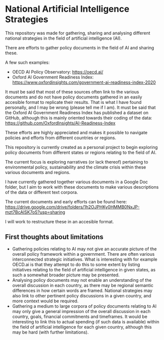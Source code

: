 # National Artificial Intelligence Strategies

This repository was made for gathering, sharing and analysing different national strategies in the field of artificial intelligence (AI).

There are efforts to gather policy documents in the field of AI and sharing these.

A few such examples:
- OECD AI Policy Observatory: https://oecd.ai/
- Oxford AI Government Readiness Index: https://www.oxfordinsights.com/government-ai-readiness-index-2020

It must be said that most of these sources often link to the various documents and do not have policy documents gathered in an easily accesible format to replicate their results. That is what I have found personally, and I may be wrong (please tell me if I am). It must be said that the Oxford AI Government Readiness Index has published a dataset on GitHub, although this is mainly oriented towards their coding of the data:
https://github.com/OxfordInsights/AI-Readiness-Index

These efforts are highly appreciated and makes it possible to navigate policies and efforts from different countries or regions.

This repository is currently created as a personal project to begin exploring policy documents from different states or regions relating to the field of AI. 

The current focus is exploring narratives (or lack thereof) pertaining to environmental policy, sustainability and the climate crisis within these various documents and regions.

I have currently gathered together various documents in a Google Doc folder, but I aim to work with these documents to make various descriptions of the data or different text corpora.

The current documents and early efforts can be found here:
https://drive.google.com/drive/folders/1h2OJPHKy0HMMB0NxJP-mzt7BcAISK7oS?usp=sharing

I will work to restructure these in an accesible format.

## First thoughts about limitations
- Gathering policies relating to AI may not give an accurate picture of the overall policy framework within a government. There are often various interconnected strategic initiatives. What is interesting with for example OECD.ai is that they attempt to do this to some extent by listing initiatives relating to the field of artificial intelligence in given states, as such a somewhat broader picture may be presented.
- Analysing policy documents may not enable an understanding of the overall discussion in each country, as there may be regional semantic differences in how certain words are framed. National strategies may also link to other pertinent policy discussions in a given country, and more context would be required.
- Gathering a medium to large corpora of policy documents relating to AI may only give a general impression of the overall discussion in each country, goals, financial commitments and timeframes. It would be interesting to link this to actual spending (if such data is available) within the field of artificial intelligence for each given country, although this may be hard (with further limitations).
